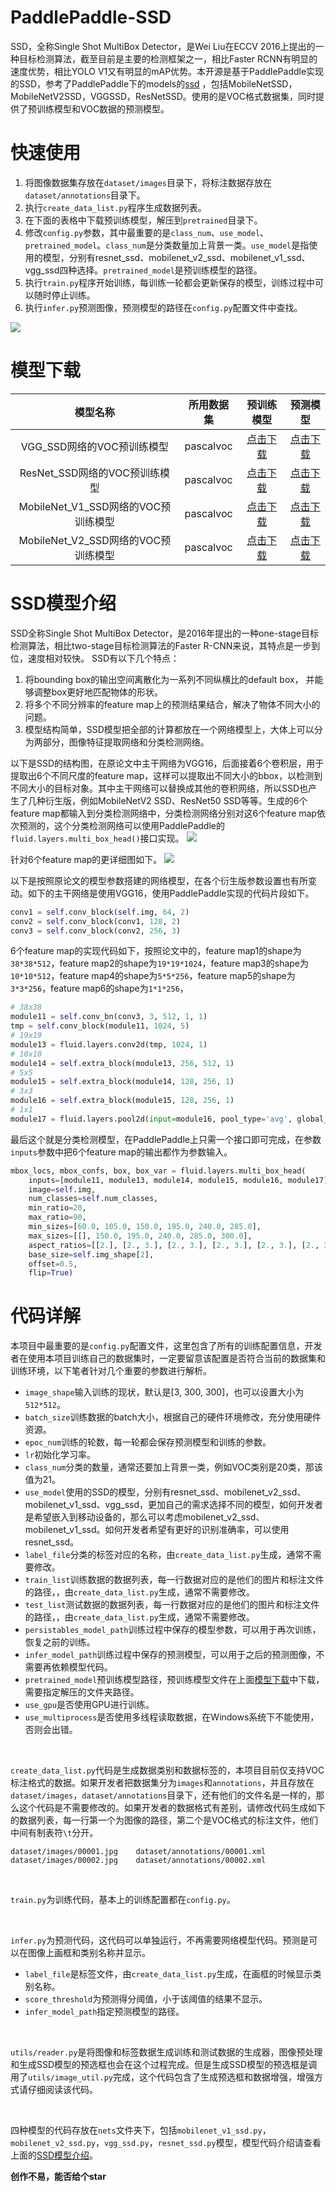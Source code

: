 # PaddlePaddle-SSD
SSD，全称Single Shot MultiBox Detector，是Wei Liu在ECCV 2016上提出的一种目标检测算法，截至目前是主要的检测框架之一，相比Faster RCNN有明显的速度优势，相比YOLO V1又有明显的mAP优势。本开源是基于PaddlePaddle实现的SSD，参考了PaddlePaddle下的models的[ssd](https://github.com/PaddlePaddle/models/tree/release/1.6/PaddleCV/ssd) ，包括MobileNetSSD，MobileNetV2SSD，VGGSSD，ResNetSSD。使用的是VOC格式数据集，同时提供了预训练模型和VOC数据的预测模型。

# 快速使用
1. 将图像数据集存放在`dataset/images`目录下，将标注数据存放在`dataset/annotations`目录下。
2. 执行`create_data_list.py`程序生成数据列表。
3. 在下面的表格中下载预训练模型，解压到`pretrained`目录下。
4. 修改`config.py`参数，其中最重要的是`class_num`、`use_model`、`pretrained_model`。`class_num`是分类数量加上背景一类。`use_model`是指使用的模型，分别有resnet_ssd、mobilenet_v2_ssd、mobilenet_v1_ssd、vgg_ssd四种选择。`pretrained_model`是预训练模型的路径。
5. 执行`train.py`程序开始训练，每训练一轮都会更新保存的模型，训练过程中可以随时停止训练。
6. 执行`infer.py`预测图像，预测模型的路径在`config.py`配置文件中查找。

![](https://s1.ax1x.com/2020/05/29/tncEHH.jpg)


# 模型下载

| 模型名称 | 所用数据集 | 预训练模型 | 预测模型 |
| :---: | :---: | :---: | :---: |
| VGG_SSD网络的VOC预训练模型 | pascalvoc | [点击下载](https://resource.doiduoyi.com/#734q63k) | [点击下载](https://resource.doiduoyi.com/#w84qc89) |
| ResNet_SSD网络的VOC预训练模型 | pascalvoc | [点击下载](https://resource.doiduoyi.com/#cuyggu7) | [点击下载](https://resource.doiduoyi.com/#a0o1u4k) |
| MobileNet_V1_SSD网络的VOC预训练模型 | pascalvoc | [点击下载](https://resource.doiduoyi.com/#aum9kao) | [点击下载](https://resource.doiduoyi.com/#y86w98i) |
| MobileNet_V2_SSD网络的VOC预训练模型 | pascalvoc | [点击下载](https://resource.doiduoyi.com/#g1uqo28) | [点击下载](https://resource.doiduoyi.com/#6o5kiay) |


# SSD模型介绍
SSD全称Single Shot MultiBox Detector，是2016年提出的一种one-stage目标检测算法，相比two-stage目标检测算法的Faster R-CNN来说，其特点是一步到位，速度相对较快。
SSD有以下几个特点：
1. 将bounding box的输出空间离散化为一系列不同纵横比的default box， 并能够调整box更好地匹配物体的形状。
2. 将多个不同分辨率的feature map上的预测结果结合，解决了物体不同大小的问题。
3. 模型结构简单，SSD模型把全部的计算都放在一个网络模型上，大体上可以分为两部分，图像特征提取网络和分类检测网络。

以下是SSD的结构图，在原论文中主干网络为VGG16，后面接着6个卷积层，用于提取出6个不同尺度的feature map，这样可以提取出不同大小的bbox，以检测到不同大小的目标对象。其中主干网络可以替换成其他的卷积网络，所以SSD也产生了几种衍生版，例如MobileNetV2 SSD、ResNet50 SSD等等。生成的6个feature map都输入到分类检测网络中，分类检测网络分别对这6个feature map依次预测的，这个分类检测网络可以使用PaddlePaddle的`fluid.layers.multi_box_head()`接口实现。
![](https://s1.ax1x.com/2020/06/01/tJr8H0.png)

针对6个feature map的更详细图如下。
![](https://s1.ax1x.com/2020/06/01/tJwMef.jpg)


以下是按照原论文的模型参数搭建的网络模型，在各个衍生版参数设置也有所变动。如下的主干网络是使用VGG16，使用PaddlePaddle实现的代码片段如下。
```python
conv1 = self.conv_block(self.img, 64, 2)
conv2 = self.conv_block(conv1, 128, 2)
conv3 = self.conv_block(conv2, 256, 3)
```

6个feature map的实现代码如下，按照论文中的，feature map1的shape为`38*38*512`，feature map2的shape为`19*19*1024`，feature map3的shape为`10*10*512`，feature map4的shape为`5*5*256`，feature map5的shape为`3*3*256`，feature map6的shape为`1*1*256`，

```python
# 38x38
module11 = self.conv_bn(conv3, 3, 512, 1, 1)
tmp = self.conv_block(module11, 1024, 5)
# 19x19
module13 = fluid.layers.conv2d(tmp, 1024, 1)
# 10x10
module14 = self.extra_block(module13, 256, 512, 1)
# 5x5
module15 = self.extra_block(module14, 128, 256, 1)
# 3x3
module16 = self.extra_block(module15, 128, 256, 1)
# 1x1
module17 = fluid.layers.pool2d(input=module16, pool_type='avg', global_pooling=True)
```

最后这个就是分类检测模型，在PaddlePaddle上只需一个接口即可完成，在参数`inputs`参数中把6个feature map的输出都作为参数输入。
```python
mbox_locs, mbox_confs, box, box_var = fluid.layers.multi_box_head(
    inputs=[module11, module13, module14, module15, module16, module17],
    image=self.img,
    num_classes=self.num_classes,
    min_ratio=20,
    max_ratio=90,
    min_sizes=[60.0, 105.0, 150.0, 195.0, 240.0, 285.0],
    max_sizes=[[], 150.0, 195.0, 240.0, 285.0, 300.0],
    aspect_ratios=[[2.], [2., 3.], [2., 3.], [2., 3.], [2., 3.], [2., 3.]],
    base_size=self.img_shape[2],
    offset=0.5,
    flip=True)
```



# 代码详解
本项目中最重要的是`config.py`配置文件，这里包含了所有的训练配置信息，开发者在使用本项目训练自己的数据集时，一定要留意该配置是否符合当前的数据集和训练环境，以下笔者针对几个重要的参数进行解析。
 - `image_shape`输入训练的现状，默认是[3, 300, 300]，也可以设置大小为`512*512`。
 - `batch_size`训练数据的batch大小，根据自己的硬件环境修改，充分使用硬件资源。
 - `epoc_num`训练的轮数，每一轮都会保存预测模型和训练的参数。
 - `lr`初始化学习率。
 - `class_num`分类的数量，通常还要加上背景一类，例如VOC类别是20类，那该值为21。
 - `use_model`使用的SSD的模型，分别有resnet_ssd、mobilenet_v2_ssd、mobilenet_v1_ssd、vgg_ssd，更加自己的需求选择不同的模型，如何开发者是希望嵌入到移动设备的，那么可以考虑mobilenet_v2_ssd、mobilenet_v1_ssd。如何开发者希望有更好的识别准确率，可以使用resnet_ssd。
 - `label_file`分类的标签对应的名称，由`create_data_list.py`生成，通常不需要修改。
 - `train_list`训练数据的数据列表，每一行数据对应的是他们的图片和标注文件的路径，，由`create_data_list.py`生成，通常不需要修改。
 - `test_list`测试数据的数据列表，每一行数据对应的是他们的图片和标注文件的路径，，由`create_data_list.py`生成，通常不需要修改。
 - `persistables_model_path`训练过程中保存的模型参数，可以用于再次训练，恢复之前的训练。
 - `infer_model_path`训练过程中保存的预测模型，可以用于之后的预测图像，不需要再依赖模型代码。
 - `pretrained_model`预训练模型路径，预训练模型文件在上面[模型下载](#模型下载)中下载，需要指定解压的文件夹路径。
 - `use_gpu`是否使用GPU进行训练。
 - `use_multiprocess`是否使用多线程读取数据，在Windows系统下不能使用，否则会出错。

<br/>

`create_data_list.py`代码是生成数据类别和数据标签的，本项目目前仅支持VOC标注格式的数据。如果开发者把数据集分为`images`和`annotations`，并且存放在`dataset/images`，`dataset/annotations`目录下，还有他们的文件名是一样的，那么这个代码是不需要修改的。如果开发者的数据格式有差别，请修改代码生成如下的数据列表，每一行第一个为图像的路径，第二个是VOC格式的标注文件，他们中间有制表符`\t`分开。

```
dataset/images/00001.jpg	dataset/annotations/00001.xml
dataset/images/00002.jpg	dataset/annotations/00002.xml
```

<br/>

`train.py`为训练代码，基本上的训练配置都在`config.py`。

<br/>

`infer.py`为预测代码，这代码可以单独运行，不再需要网络模型代码。预测是可以在图像上画框和类别名称并显示。

 - `label_file`是标签文件，由`create_data_list.py`生成，在画框的时候显示类别名称。
 -  `score_threshold`为预测得分阈值，小于该阈值的结果不显示。
 -  `infer_model_path`指定预测模型的路径。

<br/>

`utils/reader.py`是将图像和标签数据生成训练和测试数据的生成器，图像预处理和生成SSD模型的预选框也会在这个过程完成。但是生成SSD模型的预选框是调用了`utils/image_util.py`完成，这个代码包含了生成预选框和数据增强，增强方式请仔细阅读该代码。

<br/>

四种模型的代码存放在`nets`文件夹下，包括`mobilenet_v1_ssd.py`，`mobilenet_v2_ssd.py`，`vgg_ssd.py`，`resnet_ssd.py`模型，模型代码介绍请查看上面的[SSD模型介绍](#SSD模型介绍)。


**创作不易，能否给个star**